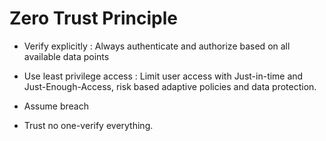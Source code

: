 # Zero Trust Principle

- Verify explicitly : Always authenticate and authorize based on all available data points
- Use least privilege access : Limit user access with Just-in-time and Just-Enough-Access, risk based adaptive policies and data protection.
- Assume breach

- Trust no one-verify everything.
